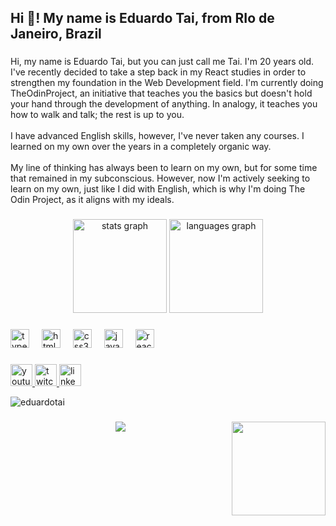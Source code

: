 <h2 align="left">Hi 👋! My name is Eduardo Tai, from RIo de Janeiro, Brazil</h2>

###

<p align="left">Hi, my name is Eduardo Tai, but you can just call me Tai. I'm 20 years old. I've recently decided to take a step back in my React studies in order to strengthen my foundation in the Web Development field. I'm currently doing TheOdinProject, an initiative that teaches you the basics but doesn't hold your hand through the development of anything. In analogy, it teaches you how to walk and talk; the rest is up to you.<br><br>I have advanced English skills, however, I've never taken any courses. I learned on my own over the years in a completely organic way.<br><br>My line of thinking has always been to learn on my own, but for some time that remained in my subconscious. However, now I'm actively seeking to learn on my own, just like I did with English, which is why I'm doing The Odin Project, as it aligns with my ideals.</p>

###

<div align="center">
  <img src="https://github-readme-stats.vercel.app/api?username=eduardotai&hide_title=false&hide_rank=false&show_icons=true&include_all_commits=true&count_private=true&disable_animations=false&theme=dracula&locale=en&hide_border=false" height="150" alt="stats graph"  />
  <img src="https://github-readme-stats.vercel.app/api/top-langs?username=eduardotai&locale=en&hide_title=false&layout=compact&card_width=320&langs_count=5&theme=dracula&hide_border=false" height="150" alt="languages graph"  />
</div>

###

<div align="left">
  <img src="https://cdn.jsdelivr.net/gh/devicons/devicon/icons/typescript/typescript-original.svg" height="30" alt="typescript logo"  />
  <img width="12" />
  <img src="https://cdn.jsdelivr.net/gh/devicons/devicon/icons/html5/html5-original.svg" height="30" alt="html5 logo"  />
  <img width="12" />
  <img src="https://cdn.jsdelivr.net/gh/devicons/devicon/icons/css3/css3-original.svg" height="30" alt="css3 logo"  />
  <img width="12" />
  <img src="https://cdn.jsdelivr.net/gh/devicons/devicon/icons/javascript/javascript-original.svg" height="30" alt="javascript logo"  />
  <img width="12" />
  <img src="https://cdn.jsdelivr.net/gh/devicons/devicon/icons/react/react-original.svg" height="30" alt="react logo"  />
</div>

###

<div align="left">
  <a href="https://www.youtube.com/@lordd10" target="_blank">
    <img src="https://img.shields.io/static/v1?message=Youtube&logo=youtube&label=&color=FF0000&logoColor=white&labelColor=&style=for-the-badge" height="35" alt="youtube logo"  />
  </a>
  <a href="https://www.twitch.tv/dlordd10" target="_blank">
    <img src="https://img.shields.io/static/v1?message=Twitch&logo=twitch&label=&color=9146FF&logoColor=white&labelColor=&style=for-the-badge" height="35" alt="twitch logo"  />
  </a>
  <a href="https://www.linkedin.com/in/eduardo-tai-de-salles-rodrigues-9389451a7/" target="_blank">
    <img src="https://img.shields.io/static/v1?message=LinkedIn&logo=linkedin&label=&color=0077B5&logoColor=white&labelColor=&style=for-the-badge" height="35" alt="linkedin logo"  />
  </a>
</div>

<p><img align="center" src="https://github-readme-stats.vercel.app/api/top-langs?username=eduardotai&show_icons=true&theme=tokyonight&locale=en&layout=compact" alt="eduardotai" /></p>

###

<img align="right" height="150" src="https://i.imgur.com/cDCi4Hd.png"  />

###

<div align="center">
  <img src="https://profile-counter.glitch.me/eduardotai/count.svg?"  />
</div>

###

